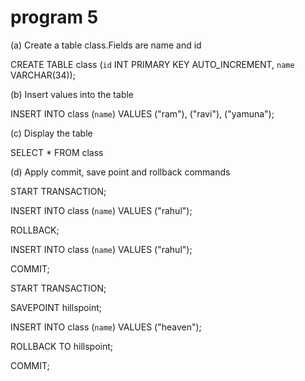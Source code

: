 # program 5
 (a) Create a table class.Fields are name and id 

CREATE TABLE class (`id` INT PRIMARY KEY AUTO_INCREMENT,
    `name` VARCHAR(34));


(b) Insert values into the table 

INSERT INTO class (`name`) VALUES ("ram"), ("ravi"), ("yamuna");

(c) Display the table 

SELECT * FROM class

(d) Apply commit, save point and rollback commands 

START TRANSACTION;

INSERT INTO class (`name`) VALUES ("rahul");

ROLLBACK; 

INSERT INTO class (`name`) VALUES ("rahul");

COMMIT;

START TRANSACTION;

SAVEPOINT hillspoint;

INSERT INTO class (`name`) VALUES ("heaven");

ROLLBACK TO hillspoint;

COMMIT;
